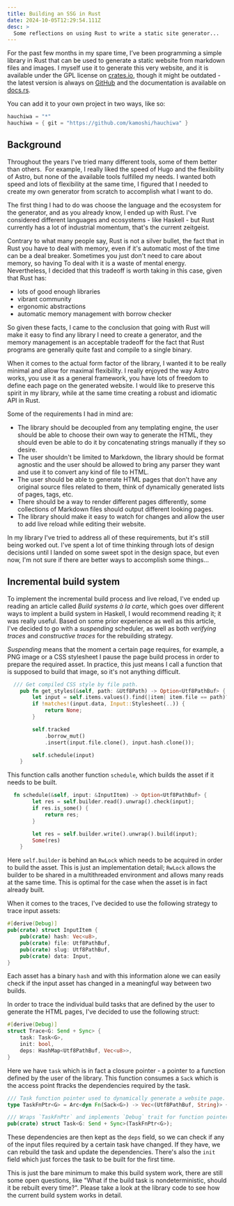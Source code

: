 ```yaml
---
title: Building an SSG in Rust
date: 2024-10-05T12:29:54.111Z
desc: >
  Some reflections on using Rust to write a static site generator...
---
```


For the past few months in my spare time, I’ve been programming a simple
library in Rust that can be used to generate a static website from markdown
files and images. I myself use it to generate this very website, and it is
available under the GPL license on
[crates.io](https://crates.io/crates/hauchiwa), though it might be outdated -
the latest version is always on [GitHub](https://github.com/kamoshi/hauchiwa)
and the documentation is available on
[docs.rs](https://docs.rs/hauchiwa/latest/hauchiwa/).

You can add it to your own project in two ways, like so:

```rust
hauchiwa = "*"
hauchiwa = { git = "https://github.com/kamoshi/hauchiwa" }
```

## Background

Throughout the years I've tried many different tools, some of them better than
others.  For example, I really liked the speed of Hugo and the flexibility of
Astro, but none of the available tools fulfilled my needs. I wanted both speed
and lots of flexibility at the same time, I figured that I needed to create my own
generator from scratch to accomplish what I want to do.

The first thing I had to do was choose the language and the ecosystem for the
generator, and as you already know, I ended up with Rust. I've considered
different languages and ecosystems - like Haskell - but Rust currently has a lot
of industrial momentum, that's the current zeitgeist.

Contrary to what many people say, Rust is not a silver bullet, the fact that in
Rust you have to deal with memory, even if it's automatic most of the time can
be a deal breaker. Sometimes you just don't need to care about memory, so having
To deal with it is a waste of mental energy. Nevertheless, I decided that this
tradeoff is worth taking in this case, given that Rust has:

- lots of good enough libraries
- vibrant community
- ergonomic abstractions
- automatic memory management with borrow checker

So given these facts, I came to the conclusion that going with Rust will make it
easy to find any library I need to create a generator, and the memory management
is an acceptable tradeoff for the fact that Rust programs are generally quite
fast and compile to a single binary.

When it comes to the actual form factor of the library, I wanted it to be really
minimal and allow for maximal flexibility. I really enjoyed the way Astro works,
you use it as a general framework, you have lots of freedom to define each page
on the generated website. I would like to preserve this spirit in my library,
while at the same time creating a robust and idiomatic API in Rust.

Some of the requirements I had in mind are:

- The library should be decoupled from any templating engine, the user should
  be able to choose their own way to generate the HTML, they should even be able
  to do it by concatenating strings manually if they so desire.
- The user shouldn't be limited to Markdown, the library should be format
  agnostic and the user should be allowed to bring any parser they want and use
  it to convert any kind of file to HTML.
- The user should be able to generate HTML pages that don't have any original
  source files related to them, think of dynamically generated lists of pages,
  tags, etc.
- There should be a way to render different pages differently, some collections
  of Markdown files should output different looking pages.
- The library should make it easy to watch for changes and allow the user to add
  live reload while editing their website.

In my library I've tried to address all of these requirements, but it's still
being worked out. I've spent a lot of time thinking through lots of design
decisions until I landed on some sweet spot in the design space, but even now,
I'm not sure if there are better ways to accomplish some things...

## Incremental build system

To implement the incremental build process and live reload, I've ended up reading
an article called _Build systems à la carte_, which goes over different ways to
implent a build system in Haskell, I would recommend reading it; it was really
useful. Based on some prior experience as well as this article, I've decided to
go with a _suspending_ scheduler, as well as both _verifying traces_ and
_constructive traces_ for the rebuilding strategy.

_Suspending_ means that the moment a certain page requires, for example, a PNG
image or a CSS stylesheet I pause the page build process in order to prepare the
required asset. In practice, this just means I call a function that is supposed
to build that image, so it's not anything difficult.

```rust
  /// Get compiled CSS style by file path.
	pub fn get_styles(&self, path: &Utf8Path) -> Option<Utf8PathBuf> {
		let input = self.items.values().find(|item| item.file == path)?;
		if !matches!(input.data, Input::Stylesheet(..)) {
			return None;
		}

		self.tracked
			.borrow_mut()
			.insert(input.file.clone(), input.hash.clone());

		self.schedule(input)
	}
```

This function calls another function `schedule`, which builds the asset if it
needs to be built.

```rust
  fn schedule(&self, input: &InputItem) -> Option<Utf8PathBuf> {
		let res = self.builder.read().unwrap().check(input);
		if res.is_some() {
			return res;
		}

		let res = self.builder.write().unwrap().build(input);
		Some(res)
	}
```

Here `self.builder` is behind an `RwLock` which needs to be acquired in order to
build the asset. This is just an implementation detail; `RwLock` allows the
builder to be shared in a multithreaded environment and allows many reads at
the same time. This is optimal for the case when the asset is in fact already
built.

When it comes to the traces, I've decided to use the following strategy to trace
input assets:

```rust
#[derive(Debug)]
pub(crate) struct InputItem {
	pub(crate) hash: Vec<u8>,
	pub(crate) file: Utf8PathBuf,
	pub(crate) slug: Utf8PathBuf,
	pub(crate) data: Input,
}
```

Each asset has a binary `hash` and with this information alone we can easily
check if the input asset has changed in a meaningful way between two builds.

In order to trace the individual build tasks that are defined by the user to
generate the HTML pages, I've decided to use the following struct:

```rust
#[derive(Debug)]
struct Trace<G: Send + Sync> {
	task: Task<G>,
	init: bool,
	deps: HashMap<Utf8PathBuf, Vec<u8>>,
}
```

Here we have `task` which is in fact a closure pointer - a pointer to a function
defined by the user of the library. This function consumes a `Sack` which is the access point ftracks
the dependencies required by the task.

```rust
/// Task function pointer used to dynamically generate a website page.
type TaskFnPtr<G> = Arc<dyn Fn(Sack<G>) -> Vec<(Utf8PathBuf, String)> + Send + Sync>;

/// Wraps `TaskFnPtr` and implements `Debug` trait for function pointer.
pub(crate) struct Task<G: Send + Sync>(TaskFnPtr<G>);
```

These dependencies are then kept as the `deps` field, so we can check if any of
the input files required by a certain task have changed. If they have, we can
rebuild the task and update the dependencies. There's also the `init` field
which just forces the task to be built for the first time.

This is just the bare minimum to make this build system work, there are still
some open questions, like "What if the build task is nondeterministic, should it
be rebuilt every time?". Please take a look at the library code to see how the
current build system works in detail.
